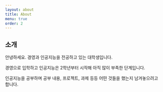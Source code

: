 ```yaml
---
layout: about
title: About
menu: true
order: 2
---
```


## 소개

안녕하세요. 경영과 인공지능을 전공하고 있는 대학생입니다.  

경영으로 입학하고 인공지능은 2학년부터 시작해 아직 많이 부족한 단계입니다.  

인공지능을 공부하며 공부 내용, 프로젝트, 과제 등등 어떤 것들을 했는지 남겨놓으려고 합니다.
